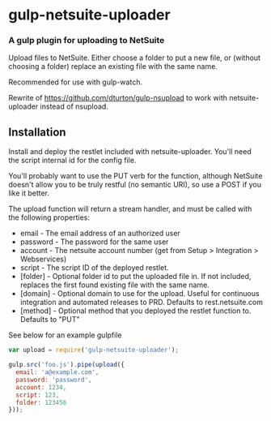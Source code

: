 # gulp-netsuite-uploader

### A gulp plugin for uploading to NetSuite

Upload files to NetSuite.  Either choose a folder to put a new file, or (without choosing a folder) replace an existing file with the same name.

Recommended for use with gulp-watch.

Rewrite of https://github.com/dturton/gulp-nsupload to work with netsuite-uploader instead of nsupload.

## Installation

Install and deploy the restlet included with netsuite-uploader. You'll need the script internal id for the config file.

You'll probably want to use the PUT verb for the function, although NetSuite doesn't allow you to be truly 
restful (no semantic URI), so use a POST if you like it better.

The upload function will return a stream handler, and must be called with the following properties:

- email - The email address of an authorized user
- password - The password for the same user
- account - The netsuite account number (get from Setup > Integration > Webservices)
- script - The script ID of the deployed restlet.
- [folder] - Optional folder id to put the uploaded file in. If not included, replaces the first found existing file with the same name.
- [domain] - Optional domain to use for the upload. Useful for continuous integration and automated releases to PRD.
Defaults to rest.netsuite.com
- [method] - Optional method that you deployed the restlet function to. Defaults to "PUT"

See below for an example gulpfile

```javascript
var upload = require('gulp-netsuite-uploader');

gulp.src('foo.js').pipe(upload({
  email: 'a@example.com',
  password: 'password',
  account: 1234,
  script: 123,
  folder: 123456
}));
```
